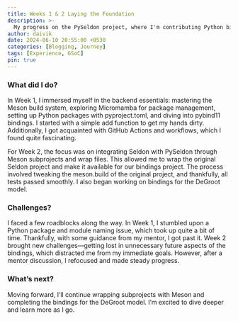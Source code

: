 ```yaml
---
title: Weeks 1 & 2 Laying the Foundation
description: >-
  My progress on the PySeldon project, where I'm contributing Python bindings for Seldon.
author: daivik
date: 2024-06-10 20:55:00 +0530
categories: [Blogging, Journey]
tags: [Experience, GSoC]
pin: true
---
```


### What did I do?
In Week 1, I immersed myself in the backend essentials: mastering the Meson build system, exploring Micromamba for package management, setting up Python packages with pyproject.toml, and diving into pybind11 bindings. I started with a simple add function to get my hands dirty. Additionally, I got acquainted with GitHub Actions and workflows, which I found quite fascinating.

For Week 2, the focus was on integrating Seldon with PySeldon through Meson subprojects and wrap files. This allowed me to wrap the original Seldon project and make it available for our bindings project. The process involved tweaking the meson.build of the original project, and thankfully, all tests passed smoothly. I also began working on bindings for the DeGroot model.

### Challenges?
I faced a few roadblocks along the way. In Week 1, I stumbled upon a Python package and module naming issue, which took up quite a bit of time. Thankfully, with some guidance from my mentor, I got past it. Week 2 brought new challenges—getting lost in unnecessary future aspects of the bindings, which distracted me from my immediate goals. However, after a mentor discussion, I refocused and made steady progress.

### What’s next?
Moving forward, I’ll continue wrapping subprojects with Meson and completing the bindings for the DeGroot model. I’m excited to dive deeper and learn more as I go.